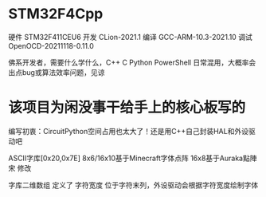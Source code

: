 # STM32F4Cpp
 硬件 STM32F411CEU6 
 开发 CLion-2021.1
 编译 GCC-ARM-10.3-2021.10
 调试 OpenOCD-20211118-0.11.0

佛系开发者，需要什么学什么，C++ C Python PowerShell 日常混用，大概率会出点bug或算法效率问题，见谅

# 该项目为闲没事干给手上的核心板写的

编写初衷：CircuitPython空间占用也太大了！还是用C++自己封装HAL和外设驱动吧

ASCII字库[0x20,0x7E] 8x6/16x10基于Minecraft字体点阵 16x8基于Auraka點陣宋 修改

字库二维数组 定义了 字符宽度 位于字符末列，外设驱动会根据字符宽度绘制字体

